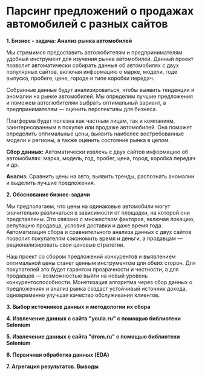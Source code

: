 # Парсинг предложений о продажах автомобилей с разных сайтов

**1. Бизнес - задача: Анализ рынка автомобилей**

Мы стремимся предоставить автолюбителям и предпринимателям удобный инструмент для изучения рынка автомобилей. Данный проект позволит автоматически собирать данные об автомобилях с двух популярных сайтов, включая информацию о марке, модели, годе выпуска, пробеге, цене, городе и типе коробки передач.

Собранные данные будут анализироваться, чтобы выявить тенденции и аномалии на рынке автомобилей. Мы определим лучшие предложения и поможем автолюбителям выбрать оптимальный вариант, а предпринимателям — оценить перспективы для бизнеса.

Платформа будет полезна как частным лицам, так и компаниям, заинтересованным в покупке или продаже автомобилей. Она поможет определить оптимальные цены, выявить наиболее востребованные модели и регионы, а также оценить состояние рынка в целом.

**Сбор данных:**
Автоматически извлечь с двух сайтов информацию об автомобилях: марка, модель, год, пробег, цена, город, коробка передач и др.

**Анализ:**
Сравнить цены на авто, выявить тренды, распознать аномалии и выделить лучшие предложения.

**2. Обоснование бизнес-задачи**

Мы предполагаем, что цены на одинаковые автомобили могут значительно различаться в зависимости от площадки, на которой они представлены. Это связано с множеством факторов, включая локацию, репутацию продавца, условия доставки и даже время года. Автоматизация сбора и сравнительного анализа данных с двух сайтов позволит покупателям сэкономить время и деньги, а продавцам — рационализировать свои ценовые стратегии. 

Наш проект со сбором предложений конкурентов и выявлением оптимальной цены станет ценным инструментом для обеих сторон. Для покупателей это будет гарантом прозрачности и честности, а для продавцов — возможностью выйти на новый уровень конкурентоспособности. Монетизация алгоритма через сбор данных о предложениях и анализ рынка создаст устойчивый источник дохода, одновременно улучшая качество обслуживания клиентов.

**3. Выбор источников данных и методологии их сбора**

**4. Извлечение данных с сайта "youla.ru" с помощью библиотеки Selenium**

**5. Извлечение данных с сайта "drom.ru" с помощью библиотеки Selenium**

**6. Первичная обработка данных (EDA)**

**7. Агрегация результатов. Выводы**
